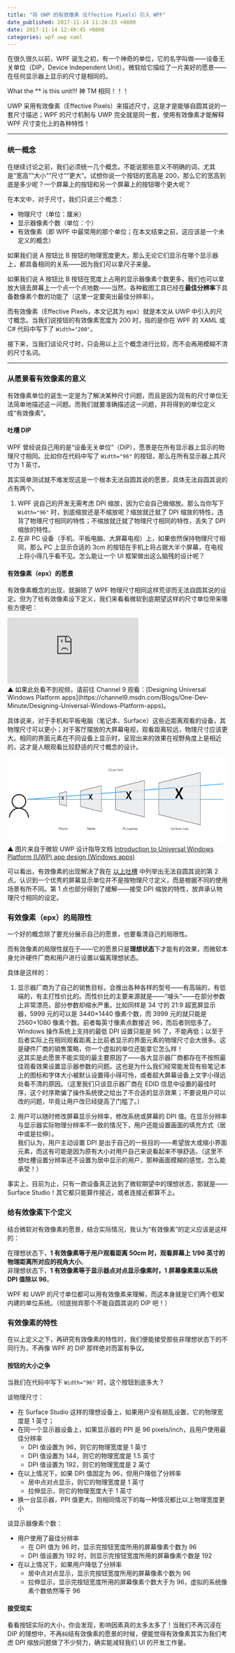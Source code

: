 ```yaml
---
title: "将 UWP 的有效像素（Effective Pixels）引入 WPF"
date_published: 2017-11-14 11:26:33 +0800
date: 2017-11-14 12:49:45 +0800
categories: wpf uwp xaml
---
```


在很久很久以前，WPF 诞生之初，有一个神奇的单位，它的名字叫做——设备无关单位（DIP，Device Independent Unit）。微软给它描绘了一片美好的愿景——在任何显示器上显示的尺寸是相同的。

What the ** is this unit!!! 神 TM 相同！！！

UWP 采用有效像素（Effective Pixels）来描述尺寸，这是才是能够自圆其说的一套尺寸描述；WPF 的尺寸机制与 UWP 完全就是同一套，使用有效像素才能解释 WPF 尺寸变化上的各种特性！

---

<div id="toc"></div>

### 统一概念

在继续讨论之前，我们必须统一几个概念。不能说那些意义不明确的词，尤其是“宽高”“大小”“尺寸”“更大”。试想你说一个按钮的宽高是 200，那么它的宽高到底是多少呢？一个屏幕上的按钮和另一个屏幕上的按钮哪个更大呢？

在本文中，对于尺寸，我们只说三个概念：

- 物理尺寸（单位：厘米）
- 显示器像素个数（单位：个）
- 有效像素（即 WPF 中最常用的那个单位；在本文结束之前，这应该是一个未定义的概念）

如果我们说 A 按钮比 B 按钮的物理宽度更大，那么无论它们显示在哪个显示器上，都具备相同的关系——因为我们可以拿尺子来量。

如果我们说 A 按钮比 B 按钮在宽度上占用的显示器像素个数更多，我们也可以拿放大镜去屏幕上一个点一个点地数——当然，各种截图工具已经在**最佳分辨率**下具备数像素个数的功能了（这里一定要突出最佳分辨率）。

而有效像素（Effective Pixels，本文记其为 epx）就是本文从 UWP 中引入的尺寸概念。当我们说按钮的有效像素宽度为 200 时，指的是你在 WPF 的 XAML 或 C# 代码中写下了 `Width="200"`。

接下来，当我们谈论尺寸时，只会用以上三个概念进行比较，而不会再用模糊不清的尺寸名词。

---

### 从愿景看有效像素的意义

有效像素单位的诞生一定是为了解决某种尺寸问题，而且是因为现有的尺寸单位无法简单地描述这一问题。而我们就要准确描述这一问题，并将得到的单位定义成“有效像素”。

#### 吐槽 DIP

WPF 曾经说自己用的是“设备无关单位”（DIP），愿景是在所有显示器上显示的物理尺寸相同。比如你在代码中写了 `Width="96"` 的按钮，那么在所有显示器上其尺寸为 1 英寸。

其实简单测试就不难发现这是一个根本无法自圆其说的愿景，具体无法自圆其说的点有两个。

1. WPF 说自己的开发无需考虑 DPI 缩放，因为它会自己做缩放。那么当你写下 `Width="96"` 时，到底缩放还是不缩放呢？缩放就迁就了 DPI 缩放的特性，违背了物理尺寸相同的特性；不缩放就迁就了物理尺寸相同的特性，丢失了 DPI 缩放的特性。
1. 在非 PC 设备（手机、平板电脑、大屏幕电视）上，如果依然保持物理尺寸相同，那么 PC 上显示合适的 3cm 的按钮在手机上将占据大半个屏幕，在电视上将小得几乎看不见。怎么能让一个 UI 框架做出这么脑残的设计呢？

#### 有效像素（epx）的愿景

有效像素概念的出现，就摒除了 WPF 物理尺寸相同这样荒谬而无法自圆其说的设定。但为了给有效像素设下定义，我们来看看微软到底期望这样的尺寸单位带来哪些方便吧：

<div class="video-container">
<iframe class="video" src="https://www.youtube.com/embed/X_03JKvnIls" frameborder="0" gesture="media" allowfullscreen></iframe>
</div>  
▲ 如果此处看不到视频，请前往 Channel 9 观看：[Designing Universal Windows Platform apps](https://channel9.msdn.com/Blogs/One-Dev-Minute/Designing-Universal-Windows-Platform-apps)。

具体说来，对于手机和平板电脑（笔记本、Surface）这些近距离观看的设备，其物理尺寸可以更小；对于客厅摆放的大屏幕电视，观看距离较远，物理尺寸应该更大。相同的界面元素在不同设备上显示时，呈现出来的效果在视野角度上是相近的，这才是人眼观看比较舒适的尺寸概念的设计。

![视野角度相近](/static/posts/2017-11-14-09-48-42.png)  
▲ 图片来自于微软 UWP 设计指导文档 [Introduction to Universal Windows Platform (UWP) app design (Windows apps)](https://docs.microsoft.com/en-us/windows/uwp/design/basics/design-and-ui-intro)

可以看出，有效像素的出现解决了我在 [以上吐槽](#%E5%90%90%E6%A7%BD-dip) 中列举出无法自圆其说的第 2 点。认识到一个优秀的屏幕显示单位并不是按物理尺寸定义，而是根据不同的使用场景有所不同。第 1 点也部分得到了缓解——接受 DPI 缩放的特性，放弃承认物理尺寸相同的设定。

### 有效像素（epx）的局限性

一个好的概念除了要充分展示自己的愿景，也要看清自己的局限性。

而有效像素的局限性就在于——它的愿景只是**理想状态**下才能有的效果，而微软本身允许硬件厂商和用户进行设置以偏离理想状态。

具体是这样的：

1. 显示器厂商为了自己的销售目标，会推出各种各样的型号——有高端的，有低端的，有主打性价比的。而性价比的主要来源就是——“噱头”——在部分参数上非常漂亮，部分参数却缩水严重。比如同样是 34 寸的 21:9 超宽屏显示器，5999 元的可以是 3440×1440 像素个数，而 3999 元的就只能是 2560×1080 像素个数。前者每英寸像素点数接近 96，而后者则低多了。Windows 操作系统上支持的最低 DPI 设置只能是 96 了，不能再低；以至于后者实际上在相同观看距离上比前者显示的界面元素的物理尺寸会大很多。这是硬件厂商的销售策略，你一个虚拟的单位还能拿它怎么样！  
这其实是此愿景不能实现的最主要原因了——各大显示器厂商都存在不按照最佳观看效果设置显示器参数的问题。这也是为什么我们经常能发现有些笔记本上的图标和字体大小被默认设置得小得可怜，或者超大屏幕设备上文字小得远处看不清的原因。（这里我们只谈显示器厂商在 EDID 信息中设置的最佳时序，这个时序欺骗了操作系统使之给出了不合适的显示效果；不要说用户可以改的问题，毕竟让用户改已经提高了门槛了。）

1. 用户可以随时修改屏幕显示分辨率，修改系统或屏幕的 DPI 值。在显示分辨率与显示器实际物理分辨率不一致的情况下，用户还能设置画面的填充方式（居中或是拉伸）。  
我们认为，用户主动设置 DPI 是出于自己的一些目的——希望放大或缩小界面元素，而这有可能是因为原有大小对用户自己来说看起来不够舒适。（这里不想吐槽设置分辨率还不设置为居中显示的用户，那种画面模糊的感觉，怎么能承受！）

事实上，目前为止，只有一款设备真正达到了微软期望中的理想状态，那就是——Surface Studio！其它都只能算作接近，或者连接近都算不上。

### 给有效像素下个定义

结合微软对有效像素的愿景，结合实际情况，我认为“有效像素”的定义应该是这样的：

在理想状态下，**1 有效像素等于用户观看距离 50cm 时，观看屏幕上 1/96 英寸的物理距离所对应的视角大小**。  
非理想状态下，**1 有效像素等于显示器点对点显示像素时，1 屏幕像素乘以系统 DPI 值除以 96**。

WPF 和 UWP 的尺寸单位都可以用有效像素来理解，而这本身就是它们两个框架内建的单位系统。（彻底抛弃那个不能自圆其说的 DIP 吧！）

### 有效像素的特性

在以上定义之下，再研究有效像素的特性时，我们便能接受那些非理想状态下的不同行为，不再像 WPF 的 DIP 那样绝对而富有争议。

#### 按钮的大小之争

当我们在代码中写下 `Width="96"` 时，这个按钮到底多大？

谈物理尺寸：

- 在 Surface Studio 这样的理想设备上，如果用户没有胡乱设置，它的物理宽度是 1 英寸；
- 在同一个显示器设备上，如果显示器的 PPI 是 96 pixels/inch，且用户使用最佳分辨率
  - DPI 值设置为 96，则它的物理宽度是 1 英寸
  - DPI 值设置为 144，则它的物理宽度是 1.5 英寸
  - DPI 值设置为 192，则它的物理宽度是 2 英寸
- 在以上情况下，如果 DPI 值固定为 96，但用户降低了分辨率
  - 居中点对点显示，则它的物理宽度是 1 英寸
  - 拉伸显示，则它的物理宽度大于 1 英寸
- 换一台显示器，PPI 值更大，则相同情况下的每一种情况都比以上物理宽度更小

谈显示器像素个数：

- 用户使用了最佳分辨率
  - 在 DPI 值为 96 时，显示完按钮宽度所用的屏幕像素个数为 96
  - DPI 值设置为 192 时，则显示完按钮宽度所用的屏幕像素个数是 192
- 在以上情况下，如果用户降低了分辨率
  - 居中点对点显示，显示完按钮宽度所用的屏幕像素个数为 96
  - 拉伸显示，显示完按钮宽度所用的屏幕像素个数大于为 96，虚拟的系统像素个数依然等于 96

#### 接受现实

看看按钮实际的大小，你会发现，影响因素真的太多太多了！当我们不再沉浸在 DIP 的理想中，不再纠结有效像素的愿景的时候，便能觉得有效像素其实为我们考虑 DPI 缩放问题做了不少努力，确实能减轻我们 UI 的开发工作量。
